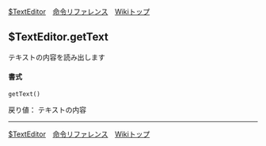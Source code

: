 
[$TextEditor](./rf-texteditor)&emsp;[命令リファレンス](./reference)&emsp;[Wikiトップ](./)

<title>命令リファレンス - $TextEditor.getText</title>

## $TextEditor.getText
テキストの内容を読み出します
#### 書式
```
getText()
```

戻り値： テキストの内容

***

[$TextEditor](./rf-texteditor)&emsp;[命令リファレンス](./reference)&emsp;[Wikiトップ](./)

